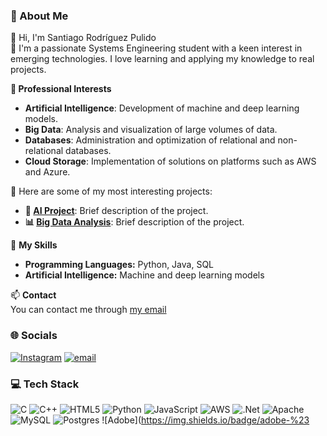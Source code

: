   
### 💫 About Me

👋 Hi, I'm Santiago Rodríguez Pulido  
🌟 I'm a passionate Systems Engineering student with a keen interest in emerging technologies. I love learning and applying my knowledge to real projects.

**🚀 Professional Interests**  
- **Artificial Intelligence**: Development of machine and deep learning models.
- **Big Data**: Analysis and visualization of large volumes of data.
- **Databases**: Administration and optimization of relational and non-relational databases.
- **Cloud Storage**: Implementation of solutions on platforms such as AWS and Azure.

🚀 Here are some of my most interesting projects:  
- **🤖 [AI Project](#)**: Brief description of the project.
- **📊 [Big Data Analysis](#)**: Brief description of the project.

🔧 **My Skills**  
- **Programming Languages:** Python, Java, SQL
- **Artificial Intelligence:** Machine and deep learning models

📫 **Contact**  
You can contact me through [my email](santiago.pulidoa22@gmail.com) 

### 🌐 Socials
[![Instagram](https://img.shields.io/badge/Instagram-%23E4405F.svg?logo=Instagram&logoColor=white)](https://instagram.com/santiago.pulido_22) 
[![email](https://img.shields.io/badge/Email-D14836?logo=gmail&logoColor=white)](mailto:santiago.pulidoa22@gmail.com) 

### 💻 Tech Stack
![C](https://img.shields.io/badge/c-%2300599C.svg?style=flat-square&logo=c&logoColor=white) 
![C++](https://img.shields.io/badge/c++-%2300599C.svg?style=flat-square&logo=c%2B%2B&logoColor=white) 
![HTML5](https://img.shields.io/badge/html5-%23E34F26.svg?style=flat-square&logo=html5&logoColor=white) 
![Python](https://img.shields.io/badge/python-3670A0?style=flat-square&logo=python&logoColor=ffdd54) 
![JavaScript](https://img.shields.io/badge/javascript-%23323330.svg?style=flat-square&logo=javascript&logoColor=%23F7DF1E) 
![AWS](https://img.shields.io/badge/AWS-%23FF9900.svg?style=flat-square&logo=amazon-aws&logoColor=white) 
![.Net](https://img.shields.io/badge/.NET-5C2D91?style=flat-square&logo=.net&logoColor=white) 
![Apache](https://img.shields.io/badge/apache-%23D42029.svg?style=flat-square&logo=apache&logoColor=white) 
![MySQL](https://img.shields.io/badge/mysql-4479A1.svg?style=flat-square&logo=mysql&logoColor=white) 
![Postgres](https://img.shields.io/badge/postgres-%23316192.svg?style=flat-square&logo=postgresql&logoColor=white) 
![Adobe](https://img.shields.io/badge/adobe-%23
